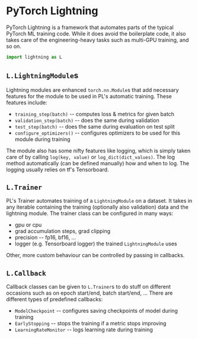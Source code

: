 # PyTorch Lightning

PyTorch Lightning is a framework that automates parts of the typical PyTorch ML
training code. While it does avoid the boilerplate code, it also takes care of
the engineering-heavy tasks such as multi-GPU training, and so on.

```python
import lightning as L
```

## `L.LightningModule`s

Lightning modules are enhanced `torch.nn.Module`s that add necessary features
for the module to be used in PL's automatic training. These features include:

- `training_step(batch)` -- computes loss & metrics for given batch
- `validation_step(batch)` -- does the same during validation
- `test_step(batch)` -- does the same during evaluation on test split
- `configure_optimizers()` -- configures optimizers to be used for this module
  during training

The module also has some nifty features like logging, which is simply taken care
of by calling `log(key, value)` or `log_dict(dict_values)`. The log method
automatically (can be defined manually) how and when to log. The logging usually
relies on tf's Tensorboard.

## `L.Trainer`

PL's Trainer automates training of a `LightningModule` on a dataset. It takes
in any iterable containing the training (optionally also validation) data and
the lightning module. The trainer class can be configured in many ways:

- gpu or cpu
- grad accumulation steps, grad clipping
- precision -- fp16, bf16, ...
- logger (e.g. Tensorboard logger) the trained `LightningModule` uses

Other, more custom behaviour can be controlled by passing in callbacks.

## `L.Callback`

Callback classes can be given to `L.Trainer`s to do stuff on different occasions
such as on epoch start/end, batch start/end, ... There are different types of
predefined callbacks:

- `ModelCheckpoint` -- configures saving checkpoints of model during training
- `EarlyStopping` -- stops the training if a metric stops improving
- `LearningRateMonitor` -- logs learning rate during training
